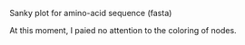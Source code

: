 Sanky plot for amino-acid sequence (fasta)

At this moment, I paied no attention to the coloring of nodes.
